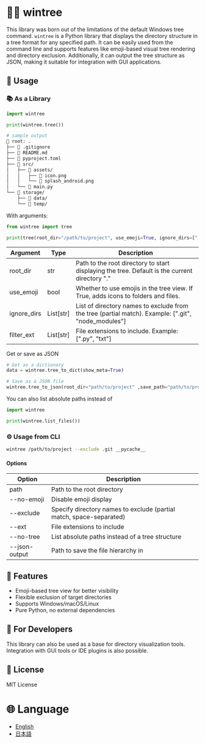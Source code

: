 # 📁🌳 wintree

This library was born out of the limitations of the default Windows tree command.
`wintree` is a Python library that displays the directory structure in a tree format for any specified path.
It can be easily used from the command line and supports features like emoji-based visual tree rendering and directory exclusion.
Additionally, it can output the tree structure as JSON, making it suitable for integration with GUI applications.

## 🚀 Usage

### 📚️ As a Library

```py
import wintree

print(wintree.tree())
```

```bash
# sample output
📂 root: .
├── 📄 .gitignore
├── 📄 README.md
├── 📄 pyproject.toml
├── 📁 src/
│   ├── 📁 assets/
│   │   ├── 📄 icon.png
│   │   └── 📄 splash_android.png
│   └── 📄 main.py
└── 📁 storage/
    ├── 📁 data/
    └── 📁 temp/
```

With arguments:

```py
from wintree import tree

print(tree(root_dir="/path/to/project", use_emoji=True, ignore_dirs=[".git", "__pycache__"], filter_exts=[".py",".txt"]))
```

| Argument    | Type      | Description                                                                                         |
| ----------- | --------- | --------------------------------------------------------------------------------------------------- |
| root_dir    | str       | Path to the root directory to start displaying the tree. Default is the current directory "."       |
| use_emoji   | bool      | Whether to use emojis in the tree view. If True, adds icons to folders and files.                   |
| ignore_dirs | List[str] | List of directory names to exclude from the tree (partial match). Example: [".git", "node_modules"] |
| filter_ext  | List[str] | File extensions to include. Example: [".py", "txt"]                                                 |

Get or save as JSON

```py
# Get as a dictionary
data = wintree.tree_to_dict(show_meta=True)

# Save as a JSON file
wintree.tree_to_json(root_dir="path/to/project" ,save_path="path/to/project_tree.json")
```

You can also list absolute paths instead of

```py
import wintree

print(wintree.list_files())
```

### ⚙️ Usage from CLI

```bash
wintree /path/to/project --exclude .git __pycache__
```

#### Options

| Option        | Description                                                         |
| ------------- | ------------------------------------------------------------------- |
| path          | Path to the root directory                                          |
| --no-emoji    | Disable emoji display                                               |
| --exclude     | Specify directory names to exclude (partial match, space-separated) |
| --ext         | File extensions to include                                          |
| --no-tree     | List absolute paths instead of a tree structure                     |
| --json-output | Path to save the file hierarchy in                                  |

## 📌 Features

- Emoji-based tree view for better visibility
- Flexible exclusion of target directories
- Supports Windows/macOS/Linux
- Pure Python, no external dependencies

## 🧪 For Developers

This library can also be used as a base for directory visualization tools. Integration with GUI tools or IDE plugins is also possible.

## 📄 License

MIT License

# 🌐 Language

- [English](./README.en.md)
- [日本語](./README.ja.md)
